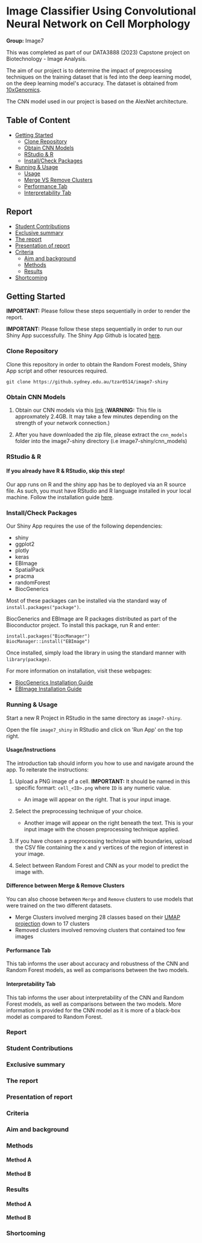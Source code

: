 # Image Classifier Using Convolutional Neural Network on Cell Morphology

**Group:** Image7

This was completed as part of our DATA3888 (2023) Capstone project on Biotechnology - Image Analysis.

The aim of our project is to determine the impact of preprocessing techniques on the training dataset that is fed into the deep learning model, on the deep learning model's accuracy. The dataset is obtained from <a href="https://www.10xgenomics.com/resources/datasets/fresh-frozen-mouse-brain-for-xenium-explorer-demo-1-standard">10xGenomics</a>. 

The CNN model used in our project is based on the AlexNet architecture.

## Table of Content

* [Getting Started](#start)
    * [Clone Repository](#clone)
    * [Obtain CNN Models](#models)
    * [RStudio & R](#rstudio)
    * [Install/Check Packages](#packages)
* [Running & Usage](#run)
   * [Usage](#usage)
   * [Merge VS Remove Clusters](#clusters)
   * [Performance Tab](#performance)
   * [Interpretability Tab](#interpret)
## Report
* [Student Contributions](#contr)
* [Exclusive summary](#summary)
* [The report](#rep)
* [Presentation of report](#pre)
* [Criteria](#cri)
  * [Aim and background](#aim)
  * [Methods](#method)
  * [Results](#result)
* [Shortcoming](#short)

## <div id="start">Getting Started</div>

**IMPORTANT:** Please follow these steps sequentially in order to render the report.


**IMPORTANT:** Please follow these steps sequentially in order to run our Shiny App successfully. The Shiny App Github is located <a href="https://github.sydney.edu.au/tzar0514/image7-shiny">here</a>.

###  <div id="clone">Clone Repository</div>

Clone this repository in order to obtain the Random Forest models, Shiny App script and other resources required.

```shell
git clone https://github.sydney.edu.au/tzar0514/image7-shiny
```

### <div id="models">Obtain CNN Models</div>

1. Obtain our CNN models via this <a href="https://drive.google.com/file/d/1WQvHoY686EXpFOr6gDn77dOmZeEZvRUs/view?usp=share_link">link</a> (**WARNING:** This file is approxmately 2.4GB. It may take a few minutes depending on the strength of your network connection.) 

2. After you have downloaded the zip file, please extract the `cnn_models` folder into the image7-shiny directory (i.e image7-shiny/cnn_models)

### <div id="rstudio">RStudio & R</div>

#### If you already have R & RStudio, skip this step!

Our app runs on R and the shiny app has be to deployed via an R source file. As such, you must have RStudio and R language installed in your local machine. 
Follow the installation guide <a href="https://rstudio-education.github.io/hopr/starting.html">here</a>.

### <div id="packages">Install/Check Packages</div>

Our Shiny App requires the use of the following dependencies:

- shiny
- ggplot2
- plotly
- keras
- EBImage
- SpatialPack
- pracma
- randomForest
- BiocGenerics

Most of these packages can be installed via the standard way of `install.packages("package")`. 

BiocGenerics and EBImage are R packages distributed as part of the Bioconductor project. To install this package, run R and enter:

```shell
install.packages("BiocManager")
BiocManager::install("EBImage")
```

Once installed, simply load the library in using the standard manner with `library(package)`. 

For more information on installation, visit these webpages:
- <a href="https://bioconductor.org/packages/release/bioc/html/BiocGenerics.html">BiocGenerics Installation Guide</a>
-  <a href="https://bioconductor.org/packages/release/bioc/vignettes/EBImage/inst/doc/EBImage-introduction.html#1_Getting_started">EBImage Installation Guide</a>

### <div id="run">Running & Usage</div>

Start a new R Project in RStudio in the same directory as `image7-shiny`. 

Open the file `image7_shiny` in RStudio and click on 'Run App' on the top right.

#### <div id="usage">Usage/Instructions</div>

The introduction tab should inform you how to use and navigate around the app. To reiterate the instructions:

1. Upload a PNG image of a cell. **IMPORTANT:** It should be named in this specific formart: `cell_<ID>.png` where `ID` is any numeric value.
   - An image will appear on the right. That is your input image. 

2. Select the preprocessing technique of your choice.
   - Another image will appear on the right beneath the text. This is your input image with the chosen preprocessing technique applied.
   
3. If you have chosen a preprocessing technique with boundaries, upload the CSV file containing the x and y vertices of the region of interest in your image.

4. Select between Random Forest and CNN as your model to predict the image with.

#### <div id="clusters">Difference between Merge & Remove Clusters</div>

You can also choose between `Merge` and `Remove` clusters to use models that were trained on the two different datasets.
- Merge Clusters involved merging 28 classes based on their <a href="https://cf.10xgenomics.com/samples/xenium/1.0.2/Xenium_V1_FF_Mouse_Brain_Coronal_Subset_CTX_HP/Xenium_V1_FF_Mouse_Brain_Coronal_Subset_CTX_HP_analysis_summary.html">UMAP projection</a> down to 17 clusters
- Removed clusters involved removing clusters that contained too few images

#### <div id="performance">Performance Tab</div>

This tab informs the user about accuracy and robustness of the CNN and Random Forest models, as well as comparisons between the two models.
   
#### <div id="interpret">Interpretability Tab</div>

This tab informs the user about interpretability of the CNN and Random Forest models, as well as comparisons between the two models. More information is provided for the CNN model as it is more of a black-box model as compared to Random Forest.

### <div id="report">Report</div>
### <div id="contr">Student Contributions</div>
### <div id="summary">Exclusive summary</div>
### <div id="rep">The report</div>
### <div id="pre">Presentation of report</div>
### <div id="cri">Criteria</div>
### <div id="aim">Aim and background</div>
### <div id="method">Methods</div>
#### Method A
#### Method B
### <div id="result">Results</div>
#### Method A
#### Method B
### <div id="short">Shortcoming</div>
